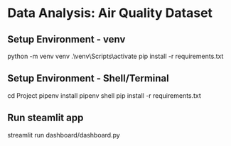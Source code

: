 # Data Analysis: Air Quality Dataset

## Setup Environment - venv
python -m venv venv
.\venv\Scripts\activate
pip install -r requirements.txt

## Setup Environment - Shell/Terminal
cd Project
pipenv install
pipenv shell
pip install -r requirements.txt

## Run steamlit app
streamlit run dashboard/dashboard.py
